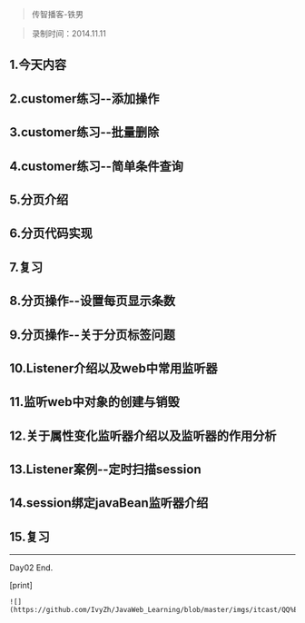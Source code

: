 > 传智播客-铁男

> 录制时间：2014.11.11

## 1.今天内容
## 2.customer练习--添加操作
## 3.customer练习--批量删除
## 4.customer练习--简单条件查询
## 5.分页介绍
## 6.分页代码实现
## 7.复习
## 8.分页操作--设置每页显示条数
## 9.分页操作--关于分页标签问题
## 10.Listener介绍以及web中常用监听器
## 11.监听web中对象的创建与销毁
## 12.关于属性变化监听器介绍以及监听器的作用分析
## 13.Listener案例--定时扫描session
## 14.session绑定javaBean监听器介绍
## 15.复习


--------------

Day02 End.


[print]


	![](https://github.com/IvyZh/JavaWeb_Learning/blob/master/imgs/itcast/QQ%E6%88%AA%E5%9B%BE.png)